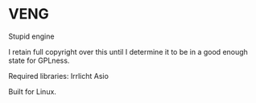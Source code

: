 # VENG

Stupid engine

I retain full copyright over this until I determine it to be in a good enough state for GPLness.

Required libraries:
    Irrlicht
    Asio

Built for Linux.